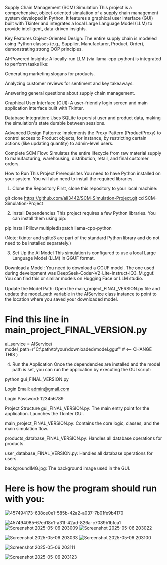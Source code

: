 Supply Chain Management (SCM) Simulation
This project is a comprehensive, object-oriented simulation of a supply chain management system developed in Python. It features a graphical user interface (GUI) built with Tkinter and integrates a local Large Language Model (LLM) to provide intelligent, data-driven insights.

Key Features
Object-Oriented Design: The entire supply chain is modeled using Python classes (e.g., Supplier, Manufacturer, Product, Order), demonstrating strong OOP principles.

AI-Powered Insights: A locally-run LLM (via llama-cpp-python) is integrated to perform tasks like:

Generating marketing slogans for products.

Analyzing customer reviews for sentiment and key takeaways.

Answering general questions about supply chain management.

Graphical User Interface (GUI): A user-friendly login screen and main application interface built with Tkinter.

Database Integration: Uses SQLite to persist user and product data, making the simulation's state durable between sessions.

Advanced Design Patterns: Implements the Proxy Pattern (ProductProxy) to control access to Product objects, for instance, by restricting certain actions (like updating quantity) to admin-level users.

Complete SCM Flow: Simulates the entire lifecycle from raw material supply to manufacturing, warehousing, distribution, retail, and final customer orders.

How to Run This Project
Prerequisites
You need to have Python installed on your system. You will also need to install the required libraries.

1. Clone the Repository
First, clone this repository to your local machine:

git clone https://github.com/ali3442/SCM-Simulation-Project.git
cd SCM-Simulation-Project

2. Install Dependencies
This project requires a few Python libraries. You can install them using pip:

pip install Pillow multipledispatch llama-cpp-python

(Note: tkinter and sqlite3 are part of the standard Python library and do not need to be installed separately.)

3. Set Up the AI Model
This simulation is configured to use a local Large Language Model (LLM) in GGUF format.

Download a Model: You need to download a GGUF model. The one used during development was DeepSeek-Coder-V2-Lite-Instruct-IQ3_M.gguf. You can find this or similar models on Hugging Face or LLM studio.

Update the Model Path: Open the main_project_FINAL_VERSION.py file and update the model_path variable in the AIService class instance to point to the location where you saved your downloaded model.

# Find this line in main_project_FINAL_VERSION.py
ai_service = AIService(
    model_path=r"C:\path\to\your\downloaded\model.gguf" # <-- CHANGE THIS
    )

4. Run the Application
Once the dependencies are installed and the model path is set, you can run the application by executing the GUI script:

python gui_FINAL_VERSION.py

Login Email: admin@gmail.com

Login Password: 123456789

Project Structure
gui_FINAL_VERSION.py: The main entry point for the application. Launches the Tkinter GUI.

main_project_FINAL_VERSION.py: Contains the core logic, classes, and the main simulation flow.

products_database_FINAL_VERSION.py: Handles all database operations for products.

user_database_FINAL_VERSION.py: Handles all database operations for users.

backgroundIMG.jpg: The background image used in the GUI.

# Here is how the program should run with you:
 
![457494173-638ce0e1-585b-42a2-a037-7b01fe9b4170](https://github.com/user-attachments/assets/8d3baa92-31df-4e9a-813e-9dee628718ed)

![457494085-67ed18c1-a31f-42ad-826a-c7089b1bfca1](https://github.com/user-attachments/assets/c2db7866-e56e-4ae7-887b-5d96778f885f)
![Screenshot 2025-05-06 203009](https://github.com/user-attachments/assets/2a6a76ce-284d-4f7e-b663-74b24424aa8c)
![Screenshot 2025-05-06 203022](https://github.com/user-attachments/assets/781bb6f4-60fe-4a23-b947-fdef63582a24)


![Screenshot 2025-05-06 203033](https://github.com/user-attachments/assets/a7f8eda3-5ee0-4717-91d4-29f346946074)
![Screenshot 2025-05-06 203100](https://github.com/user-attachments/assets/b8274b37-61a5-4166-8e32-ea38a56bcc64)

![Screenshot 2025-05-06 203111](https://github.com/user-attachments/assets/c69a4a49-a8e1-4b0d-99ad-38e46883e508)

![Screenshot 2025-05-06 203123](https://github.com/user-attachments/assets/46fa328a-db5a-4b1e-80ca-862d30375a30)




